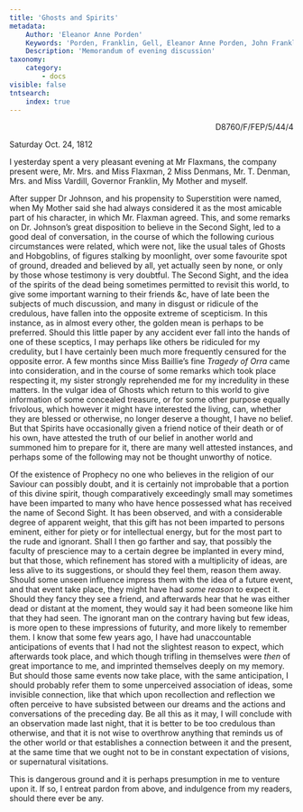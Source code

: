 ```yaml
---
title: 'Ghosts and Spirits'
metadata:
    Author: 'Eleanor Anne Porden'
    Keywords: 'Porden, Franklin, Gell, Eleanor Anne Porden, John Franklin, Vardill, Anna Jane Vardill, Flaxman'
    Description: 'Memorandum of evening discussion'
taxonomy:
    category:
        - docs
visible: false
tntsearch:
    index: true
---
```


<div style="text-align:right"><span class="dro">D8760/F/FEP/5/44/4</span> <a href="https://calmview.derbyshire.gov.uk/calmview/Record.aspx?src=CalmView.Catalog&id=D8760%2fF%2fFEP%2f5%2f44%2f4&pos=8" target="_blank"><i class="fa fa-external-link"></i></a></div>

Saturday Oct. 24, 1812 

I yesterday spent a very pleasant evening at Mr Flaxmans, the company present were, Mr. Mrs. and Miss Flaxman, 2 Miss Denmans, Mr. T. Denman, Mrs. and Miss Vardill, Governor Franklin, My Mother and myself.

After supper Dr Johnson, and his propensity to Superstition were named, when My Mother said she had always considered it as the most amicable part of his character, in which Mr. Flaxman agreed. This, and some remarks on Dr. Johnson’s great disposition to believe in the Second Sight, led to a good deal of conversation, in the course of which the following curious circumstances were related, which were not, like the usual tales of Ghosts and Hobgoblins, of figures stalking by moonlight, over some favourite spot of ground, dreaded and believed by all, yet actually seen by none, or only by those whose testimony is very doubtful. The Second Sight, and the idea of the spirits of the dead being sometimes permitted to revisit this world, to give some important warning to their friends &c, have of late been the subjects of much discussion, and many in disgust or ridicule of the credulous, have fallen into the opposite extreme of scepticism. In this instance, as in almost every other, the golden mean is perhaps to be preferred. Should this little paper by any accident ever fall into the hands of one of these sceptics, I may perhaps like others be ridiculed for my credulity, but I have certainly been much more frequently censured for the opposite error. A few months since Miss Baillie’s fine <cite>Tragedy of Orra</cite> came into consideration, and in the course of some remarks which took place respecting it, my sister strongly reprehended me for my incredulity in these matters. In the vulgar idea of Ghosts which return to this world to give information of some concealed treasure, or for some other purpose equally frivolous, which however it might have interested the living, can, whether they are blessed or otherwise, no longer deserve a thought, I have no belief. But that Spirits have occasionally given a friend notice of their death or of his own, have attested the truth of our belief in another world and summoned him to prepare for it, there are many well attested instances, and perhaps some of the following may not be thought unworthy of notice.

Of the existence of Prophecy no one who believes in the religion of our Saviour can possibly doubt, and it is certainly not improbable that a portion of this divine spirit, though comparatively exceedingly small may sometimes have been imparted to many who have hence possessed what has received the name of Second Sight. It has been observed, and with a considerable degree of apparent weight, that this gift has not been imparted to persons eminent, either for piety or for intellectual energy, but for the most part to the rude and ignorant. Shall I then go farther and say, that possibly the faculty of prescience may to a certain degree be implanted in every mind, but that those, which refinement has stored with a multiplicity of ideas, are less alive to its suggestions, or should they feel them, reason them away. Should some unseen influence impress them with the idea of a future event, and that event take place, they might have had *some reason* to expect it. Should they fancy they see a friend, and afterwards hear that he was either dead or distant at the moment, they would say it had been someone like him that they had seen. The ignorant man on the contrary having but few ideas, is more open to these impressions of futurity, and more likely to remember them. I know that some few years ago, I have had unaccountable anticipations of events that I had not the slightest reason to expect, which afterwards took place, and which though trifling in themselves were *then* of great importance to me, and imprinted themselves deeply on my memory. But should those same events now take place, with the same anticipation, I should probably refer them to some unperceived association of ideas, some invisible connection, like that which upon recollection and reflection we often perceive to have subsisted between our dreams and the actions and conversations of the preceding day. Be all this as it may, I will conclude with an observation made last night, that it is better to be too credulous than otherwise, and that it is not wise to overthrow anything that reminds us of the other world or that establishes a connection between it and the present, at the same time that we ought not to be in constant expectation of visions, or supernatural visitations.

This is dangerous ground and it is perhaps presumption in me to venture upon it. If so, I entreat pardon from above, and indulgence from my readers, should there ever be any.
